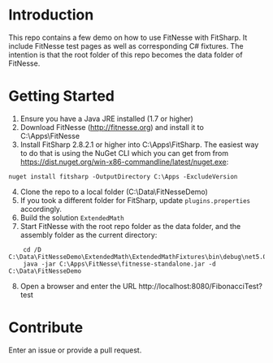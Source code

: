# Introduction 
This repo contains a few demo on how to use FitNesse with FitSharp. It include FitNesse test pages as well as 
corresponding C# fixtures. The intention is that the root folder of this repo becomes the data folder of FitNesse.

# Getting Started
1. Ensure you have a Java JRE installed (1.7 or higher)
1. Download FitNesse (http://fitnesse.org) and install it to C:\Apps\FitNesse
1. Install FitSharp 2.8.2.1 or higher into C:\Apps\FitSharp. The easiest way to do that is using the NuGet CLI which you can get from from https://dist.nuget.org/win-x86-commandline/latest/nuget.exe:
```
nuget install fitsharp -OutputDirectory C:\Apps -ExcludeVersion
```
4. Clone the repo to a local folder (C:\Data\FitNesseDemo)
5. If you took a different folder for FitSharp, update ```plugins.properties``` accordingly.
6. Build the solution ```ExtendedMath```
8. Start FitNesse with the root repo folder as the data folder, and the assembly folder as the current directory:
```
	cd /D C:\Data\FitNesseDemo\ExtendedMath\ExtendedMathFixtures\bin\debug\net5.0
	java -jar C:\Apps\FitNesse\fitnesse-standalone.jar -d C:\Data\FitNesseDemo
```	
8. Open a browser and enter the URL http://localhost:8080/FibonacciTest?test

# Contribute
Enter an issue or provide a pull request. 
